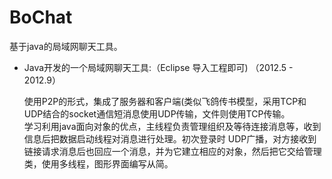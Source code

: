 BoChat
======

基于java的局域网聊天工具。

*  Java开发的一个局域网聊天工具:（Eclipse 导入工程即可) （2012.5 - 2012.9）

     使用P2P的形式，集成了服务器和客户端(类似飞鸽传书模型，采用TCP和UDP结合的socket通信短消息使用UDP传输，文件则使用TCP传输。   
     学习利用java面向对象的优点，主线程负责管理组织及等待连接消息等，收到信息后把数据启动线程对消息进行处理。初次登录时
     UDP广播，对方接收到链接请求消息后也回应一个消息，并为它建立相应的对象，然后把它交给管理类，使用多线程，图形界面编写从简。
